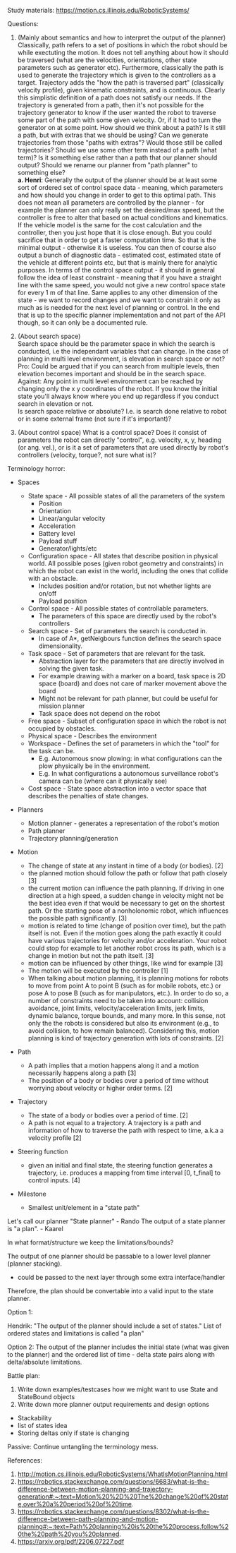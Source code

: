 Study materials:
https://motion.cs.illinois.edu/RoboticSystems/

 Questions:
1. (Mainly about semantics and how to interpret the output of the planner)  
Classically, path refers to a set of positions in which the robot should be while exectuting the motion. It does not tell anything about how it should be traversed (what are the velocities, orientations, other state parameters such as generator etc). Furthermore, classically the path is used to generate the trajectory which is given to the controllers as a target. Trajectory adds the "how the path is traversed part" (classically velocity profile), given kinematic constraints, and is continuous. Clearly this simplistic definition of a path does not satisfy our needs. If the trajectory is generated from a path, then it's not possible for the trajectory generator to know if the user wanted the robot to traverse some part of the path with some given velocity. Or, if it had to turn the generator on at some point. How should we think about a path? Is it still a path, but with extras that we should be using? Can we generate trajectories from those "paths with extras"? Would those still be called trajectories? Should we use some other term instead of a path (what term)? Is it something else rather than a path that our planner should output? Should we rename our planner from "path planner" to something else?  
**a. Henri**: Generally the output of the planner should be at least some sort of ordered set of control space data - meaning, which parameters and how should you change in order to get to this optimal path. This does not mean all parameters are controlled by the planner - for example the planner can only really set the desired/max speed, but the controller is free to alter that based on actual conditions and kinematics. If the vehicle model is the same for the cost calculation and the controller, then you just hope that it is close enough. But you could sacrifice that in order to get a faster computation time. So that is the minimal output - otherwise it is useless. You can then of course also output a bunch of diagnostic data - estimated cost, estimated state of the vehicle at different points etc, but that is mainly there for analytic purposes. In terms of the control space output - it should in general follow the idea of least constraint - meaning that if you have a straight line with the same speed, you would not give a new control space state for every 1 m of that line. Same applies to any other dimension of the state - we want to record changes and we want to constrain it only as much as is needed for the next level of planning or control. In the end that is up to the specific planner implementation and not part of the API though, so it can only be a documented rule.

2. (About search space)  
Search space should be the parameter space in which the search is conducted, i.e the independant variables that can change. In the case of planning in multi level environment, is elevation in search space or not?  
Pro: Could be argued that if you can search from multiple levels, then elevation becomes important and should be in the search space.  
Against: Any point in multi level environment can be reached by changing only the x y coordinates of the robot. If you know the initial state you'll always know where you end up regardless if you conduct search in elevation or not.  
Is search space relative or absolute? I.e. is search done relative to robot or in some external frame (not sure if it's important)?

3. (About control space)
What is a control space? Does it consist of parameters the robot can directly "control", e.g. velocity, x, y, heading (or ang. vel.), or is it a set of parameters that are used directly by robot's controllers (velocity, torque?, not sure what is)?

Terminology horror:

* Spaces 
    * State space - All possible states of all the parameters of the system
        * Position
        * Orientation
        * Linear/angular velocity
        * Acceleration
        * Battery level
        * Payload stuff
        * Generator/lights/etc
    * Configuration space - All states that describe position in physical world. All possible poses (given robot geometry and constraints) in which the robot can exist in the world, including the ones that collide with an obstacle.
        * Includes position and/or rotation, but not whether lights are on/off
        * Payload position
    * Control space - All possible states of controllable parameters.
        * The parameters of this space are directly used by the robot's controllers
    * Search space - Set of parameters the search is conducted in.
      * In case of A*, getNeigbours function defines the search space dimensionality. 
    * Task space - Set of parameters that are relevant for the task.
        * Abstraction layer for the parameters that are directly involved in solving the given task.
        * For example drawing with a marker on a board, task space is 2D space (board) and does not care of marker movement above the board
        * Might not be relevant for path planner, but could be useful for mission planner
        * Task space does not depend on the robot
    * Free space - Subset of configuration space in which the robot is not occupied by obstacles.
    * Physical space - Describes the environment
    * Workspace - Defines the set of parameters in which the "tool" for the task can be.
        * E.g. Autonomous snow plowing: in what configurations can the plow physically be in the environment.
        * E.g. In what configurations a autonomous surveillance robot's camera can be (where can it physically see) 
    * Cost space - State space abstraction into a vector space that describes the penalties of state changes.

* Planners
  * Motion planner - generates a representation of the robot's motion
  * Path planner
  * Trajectory planning/generation

* Motion 
  * The change of state at any instant in time of a body (or bodies). [2]
  * the planned motion should follow the path or follow that path closely [3]
  * the current motion can influence the path planning. If driving in one direction at a high speed, a sudden change in velocity might not be the best idea even if that would be necessary to get on the shortest path. Or the starting pose of a nonholonomic robot, which influences the possible path significantly. [3]
  * motion is related to time (change of position over time), but the path itself is not. Even if the motion goes along the path exactly it could have various trajectories for velocity and/or acceleration. Your robot could stop for example to let another robot cross its path, which is a change in motion but not the path itself. [3]
  * motion can be influenced by other things, like wind for example [3]
  * The motion will be executed by the controller [1]
  * When talking about motion planning, it is planning motions for robots to move from point A to point B (such as for mobile robots, etc.) or pose A to pose B (such as for manipulators, etc.). In order to do so, a number of constraints need to be taken into account: collision avoidance, joint limits, velocity/acceleration limits, jerk limits, dynamic balance, torque bounds, and many more. In this sense, not only the the robots is considered but also its environment (e.g., to avoid collision, to how remain balanced). Considering this, motion planning is kind of trajectory generation with lots of constraints. [2]

* Path
  * A path implies that a motion happens along it and a motion necessarily happens along a path [3]
  * The position of a body or bodies over a period of time without worrying about velocity or higher order terms. [2]

* Trajectory
  * The state of a body or bodies over a period of time. [2]
  * A path is not equal to a trajectory. A trajectory is a path and information of how to traverse the path with respect to time, a.k.a a velocity profile [2]

* Steering function
  * given an initial and final state, the steering function generates a trajectory, i.e. produces a mapping from time interval [0, t_final] to control inputs. [4]


* Milestone
  * Smallest unit/element in a "state path"

Let's call our planner "State planner" - Rando
The output of a state planner is "a plan". - Kaarel

In what format/structure we keep the limitations/bounds?

The output of one planner should be passable to a lower level planner (planner stacking).
  * could be passed to the next layer through some extra interface/handler

Therefore, the plan should be convertable into a valid input to the state planner.

Option 1:

Hendrik: "The output of the planner should include a set of states."
List of ordered states and limitations is called "a plan"

Option 2:
The output of the planner includes the initial state (what was given to the planner) and the ordered list of time - delta state pairs along with delta/absolute limitations.

Battle plan:
1. Write down examples/testcases how we might want to use State and StateBound objects
2. Write down more planner output requirements and design options
  * Stackability
  * list of states idea
  * Storing deltas only if state is changing 

Passive: Continue untangling the terminology mess. 

References:

1. http://motion.cs.illinois.edu/RoboticSystems/WhatIsMotionPlanning.html
2. https://robotics.stackexchange.com/questions/6683/what-is-the-difference-between-motion-planning-and-trajectory-generation#:~:text=Motion%20%2D%20The%20change%20of%20state,over%20a%20period%20of%20time.
3. https://robotics.stackexchange.com/questions/8302/what-is-the-difference-between-path-planning-and-motion-planning#:~:text=Path%20planning%20is%20the%20process,follow%20the%20path%20you%20planned.
4. https://arxiv.org/pdf/2206.07227.pdf
